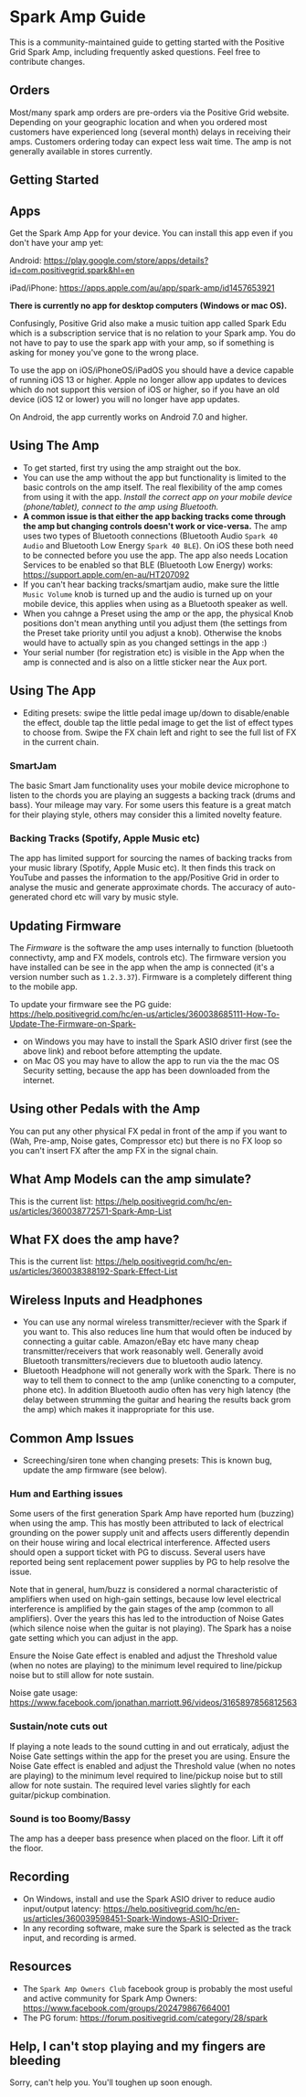 # Spark Amp Guide
This is a community-maintained guide to getting started with the Positive Grid Spark Amp, including frequently asked questions. Feel free to contribute changes.

## Orders
Most/many spark amp orders are pre-orders via the Positive Grid website. Depending on your geographic location and when you ordered most customers have experienced long (several month) delays in receiving their amps. Customers ordering today can expect less wait time. The amp is not generally available in stores currently.

## Getting Started

## Apps

Get the Spark Amp App for your device. You can install this app even if you don't have your amp yet:

Android: <https://play.google.com/store/apps/details?id=com.positivegrid.spark&hl=en>

iPad/iPhone: <https://apps.apple.com/au/app/spark-amp/id1457653921>

**There is currently no app for desktop computers (Windows or mac OS).**

Confusingly, Positive Grid also make a music tuition app called Spark Edu which is a subscription service that is no relation to your Spark amp. You do not have to pay to use the spark app with your amp, so if something is asking for money you've gone to the wrong place.

To use the app on iOS/iPhoneOS/iPadOS you should have a device capable of running iOS 13 or higher. Apple no longer allow app updates to devices which do not support this version of iOS or higher, so if you have an old device (iOS 12 or lower) you will no longer have app updates. 

On Android, the app currently works on Android 7.0 and higher.

## Using The Amp
- To get started, first try using the amp straight out the box. 
- You can use the amp without the app but functionality is limited to the basic controls on the amp itself. The real flexibility of the amp comes from using it with the app. *Install the correct app on your mobile device (phone/tablet), connect to the amp using Bluetooth.*
- **A common issue is that either the app backing tracks come through the amp but changing controls doesn't work or vice-versa.** The amp uses two types of Bluetooth connections (Bluetooth Audio `Spark 40 Audio` and Bluetooth Low Energy `Spark 40 BLE`). On iOS these both need to be connected before you use the app. The app also needs Location Services to be enabled so that BLE (Bluetooth Low Energy) works: https://support.apple.com/en-au/HT207092
- If you can't hear backing tracks/smartjam audio, make sure the little `Music Volume` knob is turned up and the audio is turned up on your mobile device, this applies when using as a Bluetooth speaker as well. 
- When you cahnge a Preset using the amp or the app, the physical Knob positions don't mean anything until you adjust them (the settings from the Preset take priority until you adjust a knob). Otherwise the knobs would have to actually spin as you changed settings in the app :)
- Your serial number (for registration etc) is visible in the App when the amp is connected and is also on a little sticker near the Aux port.

## Using The App
- Editing presets: swipe the little pedal image up/down to disable/enable the effect, double tap the little pedal image to get the list of effect types to choose from. Swipe the FX chain left and right to see the full list of FX in the current chain.

### SmartJam
The basic Smart Jam functionality uses your mobile device microphone to listen to the chords you are playing an suggests a backing track (drums and bass). Your mileage may vary. For some users this feature is a great match for their playing style, others may consider this a limited novelty feature.

### Backing Tracks (Spotify, Apple Music etc)
The app has limited support for sourcing the names of backing tracks from your music library (Spotify, Apple Music etc). It then finds this track on YouTube and passes the information to the app/Positive Grid in order to analyse the music and generate approximate chords. The accuracy of auto-generated chord etc will vary by music style.

## Updating Firmware
The *Firmware* is the software the amp uses internally to function (bluetooth connectivty, amp and FX models, controls etc). The firmware version you have installed can be see in the app when the amp is connected (it's a version number such as `1.2.3.37`). Firmware is a completely different thing to the mobile app.

To update your firmware see the PG guide:
<https://help.positivegrid.com/hc/en-us/articles/360038685111-How-To-Update-The-Firmware-on-Spark->

- on Windows you may have to install the Spark ASIO driver first (see the above link) and reboot before attempting the update.
- on Mac OS you may have to allow the app to run via the the mac OS Security setting, because the app has been downloaded from the internet.

## Using other Pedals with the Amp
You can put any other physical FX pedal in front of the amp if you want to (Wah, Pre-amp, Noise gates, Compressor etc) but there is no FX loop so you can't insert FX after the amp FX in the signal chain.

## What Amp Models can the amp simulate?
This is the current list: <https://help.positivegrid.com/hc/en-us/articles/360038772571-Spark-Amp-List>

## What FX does the amp have?
This is the current list: <https://help.positivegrid.com/hc/en-us/articles/360038388192-Spark-Effect-List>

## Wireless Inputs and Headphones
- You can use any normal wireless transmitter/reciever with the Spark if you want to. This also reduces line hum that would often be induced by connecting a guitar cable. Amazon/eBay etc have many cheap transmitter/receivers that work reasonably well. Generally avoid Bluetooth transmitters/recievers due to bluetooth audio latency.
- Bluetooth Headphone will not generally work with the Spark. There is no way to tell them to connect to the amp (unlike conencting to a computer, phone etc). In addition Bluetooth audio often has very high latency (the delay between strumming the guitar and hearing the results back grom the amp) which makes it inappropriate for this use.

## Common Amp Issues
- Screeching/siren tone when changing presets: This is known bug, update the amp firmware (see below).

### Hum and Earthing issues
Some users of the first generation Spark Amp have reported hum (buzzing) when using the amp. This has mostly been attributed to lack of electrical grounding on the power supply unit and affects users differently dependin on their house wiring and local electrical interference. Affected users should open a support ticket with PG to discuss. Several users have reported being sent replacement power supplies by PG to help resolve the issue.

Note that in general, hum/buzz is considered a normal characteristic of amplifiers when used on high-gain settings, because low level electrical interference is amplified by the gain stages of the amp (common to all amplifiers). Over the years this has led to the introduction of Noise Gates (which silence noise when the guitar is not playing). The Spark has a noise gate setting which you can adjust in the app.

Ensure the Noise Gate effect is enabled and adjust the Threshold value (when no notes are playing) to the minimum level required to line/pickup noise but to still allow for note sustain.

Noise gate usage: <https://www.facebook.com/jonathan.marriott.96/videos/3165897856812563>

### Sustain/note cuts out
If playing a note leads to the sound cutting in and out erraticaly, adjust the Noise Gate settings within the app for the preset you are using. Ensure the Noise Gate effect is enabled and adjust the Threshold value (when no notes are playing) to the minimum level required to line/pickup noise but to still allow for note sustain. The required level varies slightly for each guitar/pickup combination.

### Sound is too Boomy/Bassy
The amp has a deeper bass presence when placed on the floor. Lift it off the floor.

## Recording
- On Windows, install and use the Spark ASIO driver to reduce audio input/output latency: <https://help.positivegrid.com/hc/en-us/articles/360039598451-Spark-Windows-ASIO-Driver->
- In any recording software, make sure the Spark is selected as the track input, and recording is armed.

## Resources
- The `Spark Amp Owners Club` facebook group is probably the most useful and active community for Spark Amp Owners: <https://www.facebook.com/groups/202479867664001>
- The PG forum: <https://forum.positivegrid.com/category/28/spark>


## Help, I can't stop playing and my fingers are bleeding
Sorry, can't help you. You'll toughen up soon enough.

